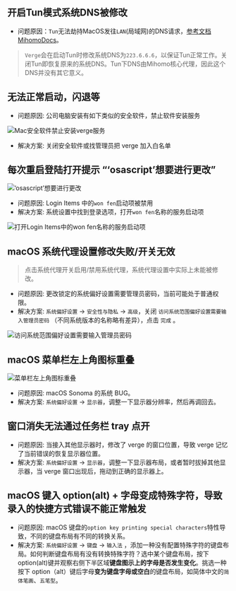 ## 开启Tun模式系统DNS被修改

- 问题原因：`Tun`无法劫持MacOS发往`LAN`(局域网)的DNS请求，[参考文档MihomoDocs](https://wiki.metacubex.one/config/inbound/tun/#dns-hijack)。

> `Verge`会在启动Tun时修改系统DNS为`223.6.6.6`，以保证Tun正常工作。关闭Tun即恢复原来的系统DNS。Tun下DNS由Mihomo核心代理，因此这个DNS并没有其它意义。

## 无法正常启动，闪退等

- 问题原因: 公司电脑安装有如下类似的安全软件，禁止软件安装服务

![Mac安全软件禁止安装verge服务](../assets/faq/macos/mac_safety_app.png)

- 解决方案: 关闭安全软件或找管理员把 verge 加入白名单

## 每次重启登陆打开提示 “‘osascript’想要进行更改”

![‘osascript’想要进行更改](../assets/faq/macos/mac_osascript.png)

- 问题原因: Login Items 中的`won fen`启动项被禁用
- 解决方案: 系统设置中找到登录选项，打开`won fen`名称的服务启动项

![打开Login Items中的`won fen`名称的服务启动项](../assets/faq/macos/mac_login_item.png)

## macOS 系统代理设置修改失败/开关无效

> 点击系统代理开关启用/禁用系统代理，系统代理设置中实际上未能被修改。

- 问题原因: 更改锁定的系统偏好设置需要管理员密码，当前可能处于普通权限。
- 解决方案: `系统偏好设置` -> `安全性与隐私` -> `高级`，关闭 `访问系统范围偏好设置需要输入管理员密码` （不同系统版本的名称略有差异），点击 `完成` 。

![访问系统范围偏好设置需要输入管理员密码](../assets/faq/macos/mac_ignore_password.png)

## macOS 菜单栏左上角图标重叠

![菜单栏左上角图标重叠](../assets/faq/macos/mac_icon_duplicated.png)

- 问题原因: macOS Sonoma 的系统 BUG。
- 解决方案: `系统偏好设置` -> `显示器`，调整一下显示器分辨率，然后再调回去。

## 窗口消失无法通过任务栏 tray 点开

- 问题原因: 当接入其他显示器时，修改了 verge 的窗口位置，导致 verge 记忆了当前错误的恢复显示器位置。
- 解决方案: `系统偏好设置` -> `显示器`，调整一下显示器布局，或者暂时拔掉其他显示器，当 verge 窗口出现后，拖动到正确的显示器上。

## macOS 键入 option(alt) + 字母变成特殊字符，导致录入的快捷方式错误不能正常触发

- 问题原因: macOS 键盘的`option key printing special characters`特性导致，不同的键盘布局有不同的转换关系。
- 解决方案: `系统偏好设置` -> `键盘` -> `输入法` ，添加一种没有配置特殊字符的键盘布局。如何判断键盘布局有没有转换特殊字符？选中某个键盘布局，按下 option(alt)键并观察右侧下半区域**键盘图示上的字母是否发生变化**。挑选一种按下 option（alt）键后字母**变为键盘字母或空白**的键盘布局，如简体中文的`简体笔画`、`五笔型`。
